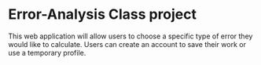 # Error-Analysis Class project

This web application will allow users to choose a specific type of error they would like to calculate. 
Users can create an account to save their work or use a temporary profile.
